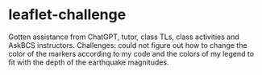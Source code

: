 # leaflet-challenge

Gotten assistance from ChatGPT, tutor, class TLs, class activities and AskBCS instructors. Challenges: could not figure out how to change the color of the markers according to my code and the colors of my legend to fit with the depth of the earthquake magnitudes.
